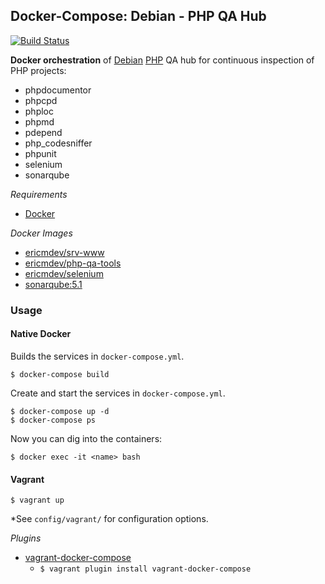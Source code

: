## Docker-Compose: Debian - PHP QA Hub

[![Build Status](https://travis-ci.org/ericmdev/php-qa-hub.docker-compose.svg?branch=master)](https://travis-ci.org/ericmdev/php-qa-hub.docker-compose)

**Docker orchestration**  of [Debian](https://www.debian.org/) [PHP](http://php.net/manual/en/book.fpm.php) QA hub for continuous inspection of PHP projects:

- phpdocumentor
- phpcpd
- phploc
- phpmd
- pdepend
- php_codesniffer
- phpunit
- selenium
- sonarqube

*Requirements*
- [Docker](https://www.docker.com/) 

*Docker Images*
- [ericmdev/srv-www](https://hub.docker.com/r/ericmdev/srv-www/)
- [ericmdev/php-qa-tools](https://hub.docker.com/r/ericmdev/php-qa-tools/)
- [ericmdev/selenium](https://hub.docker.com/r/ericmdev/selenium/)
- [sonarqube:5.1](https://hub.docker.com/_/sonarqube/)

### Usage

#### Native Docker

Builds the services in `docker-compose.yml`.

    $ docker-compose build

Create and start the services in `docker-compose.yml`.

    $ docker-compose up -d
    $ docker-compose ps

Now you can dig into the containers:

    $ docker exec -it <name> bash

#### Vagrant

    $ vagrant up

*See `config/vagrant/` for configuration options.

*Plugins*
- [vagrant-docker-compose](https://github.com/leighmcculloch/vagrant-docker-compose)
    - `$ vagrant plugin install vagrant-docker-compose`
